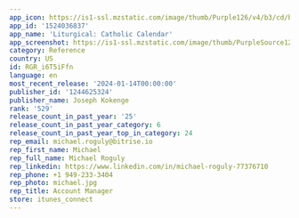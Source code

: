 ```yaml
---
app_icon: https://is1-ssl.mzstatic.com/image/thumb/Purple126/v4/b3/cd/b4/b3cdb4d0-c4cf-928b-f4fb-acb6ec25b65b/AppIcon-0-0-1x_U007epad-0-85-220.png/1024x1024bb.png
app_id: '1524036837'
app_name: 'Liturgical: Catholic Calendar'
app_screenshot: https://is1-ssl.mzstatic.com/image/thumb/PurpleSource122/v4/3e/c2/20/3ec2203e-ba86-53aa-bd56-659d8d2e2017/4a8d4c49-4996-46b8-86b6-c75b512164f1_Simulator_Screen_Shot_-_iPhone_13_-_2022-09-12_at_09.41.22.png/1284x2778bb.png
category: Reference
country: US
id: RGR_i6T5iFfn
language: en
most_recent_release: '2024-01-14T00:00:00'
publisher_id: '1244625324'
publisher_name: Joseph Kokenge
rank: '529'
release_count_in_past_year: '25'
release_count_in_past_year_category: 6
release_count_in_past_year_top_in_category: 24
rep_email: michael.roguly@bitrise.io
rep_first_name: Michael
rep_full_name: Michael Roguly
rep_linkedin: https://www.linkedin.com/in/michael-roguly-77376710
rep_phone: +1 949-233-3404
rep_photo: michael.jpg
rep_title: Account Manager
store: itunes_connect
---
```


